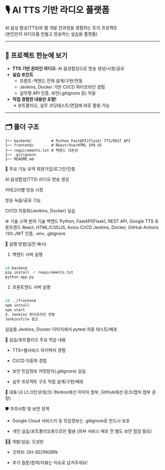 # 🎙️ AI TTS 기반 라디오 플랫폼

AI 음성 합성(TTS)와 웹 개발 전과정을 경험하는 토이 프로젝트  
(본인만의 라디오를 만들고 방송하는 실습용 플랫폼)

---

## 📌 프로젝트 한눈에 보기

- **TTS 기반 온라인 라디오**: AI 음성합성으로 방송 생성/시청/공유  
- **실습 포인트**  
  - 프론트-백엔드 전체 설계/구현/연동
  - Jenkins, Docker 기반 CI/CD 파이프라인 경험
  - 실무형 API 인증, 보안(.gitignore 등) 적용
- **직접 경험한 내용만 포함!**  
  → 포트폴리오, 실무 코딩테스트/면접에 바로 활용 가능

---

## 🗂️ 폴더 구조

```plaintext
├── backend/         # Python FastAPI(Flask) TTS/REST API
├── frontend/        # React/Vue/HTML SPA UI
├── requirements.txt # 백엔드 의존성
├── .gitignore
├── README.md

```

🚦 주요 기능 요약
회원가입/로그인/인증

AI 음성합성(TTS) 라디오 방송 생성

카테고리별 방송 시청

방송 녹음/공유 기능

CI/CD 자동화(Jenkins, Docker) 실습

⚙️ 기술 스택
분야	기술
백엔드	Python, FastAPI(Flask), REST API, Google TTS
프론트엔드	React, HTML/CSS/JS, Axios
CI/CD	Jenkins, Docker, GitHub Actions
기타	JWT 인증, .env, .gitignore

🚀 실행 방법(실전 예시)
1. 백엔드 서버 실행
```bash

cd backend
pip install -r requirements.txt
python app.py
```
2. 프론트엔드 서버 실행
```bash

cd ../frontend
npm install
npm start
3. Jenkins 파이프라인 연동
Jenkinsfile 참고
```
실습용 Jenkins, Docker 이미지에서 pytest 자동 테스트/배포

📝 실습/포트폴리오 주요 학습 내용
- TTS+웹서비스 아키텍처 경험

- CI/CD 자동화 경험

- 보안 민감정보 커밋방지(.gitignore) 실습

- 실무 프로젝트 구조 직접 설계/구현/배포

📸 대표 UI (스크린샷/링크)
(Notion에선 이미지 첨부, GitHub에선 링크/캡처 첨부 권장)

🛡️ 주의사항 및 보안 정책
- Google Cloud 서비스키 등 민감정보는 .gitignore로 반드시 보호

- 개인 실습/포트폴리오용으로만 활용 (외부 서비스 배포 전 별도 보안 점검 필요)

🙋‍♂️ 개발/실습: 오성빈
- 깃허브: OH-SEONGBIN

- 추가 질문/참여/리뷰는 이슈로 남겨주세요!
